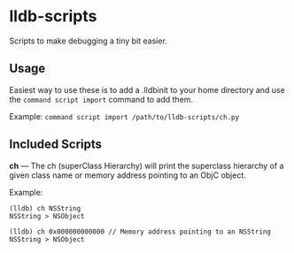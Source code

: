 # lldb-scripts
Scripts to make debugging a tiny bit easier.

## Usage
Easiest way to use these is to add a .lldbinit to your home directory and use the `command script import` command to add them.

Example:
```command script import /path/to/lldb-scripts/ch.py```

## Included Scripts

__ch__ — The ch (superClass Hierarchy) will print the superclass hierarchy of a given class name or memory address pointing to an ObjC object.

Example:

	(lldb) ch NSString
	NSString > NSObject

	(lldb) ch 0x000000000000 // Memory address pointing to an NSString
	NSString > NSObject
